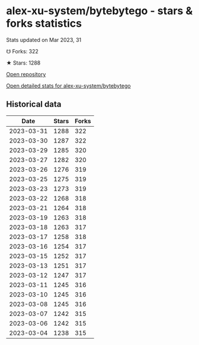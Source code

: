 # alex-xu-system/bytebytego - stars & forks statistics

Stats updated on Mar 2023, 31

☋ Forks: 322

★ Stars: 1288

[Open repository](https://github.com/alex-xu-system/bytebytego)

[Open detailed stats for alex-xu-system/bytebytego](https://reviewgithub.com/rep/alex-xu-system/bytebytego)

## Historical data
| Date | Stars | Forks |
|------|-------|-------|
| 2023-03-31 | 1288 | 322 | 
| 2023-03-30 | 1287 | 322 | 
| 2023-03-29 | 1285 | 320 | 
| 2023-03-27 | 1282 | 320 | 
| 2023-03-26 | 1276 | 319 | 
| 2023-03-25 | 1275 | 319 | 
| 2023-03-23 | 1273 | 319 | 
| 2023-03-22 | 1268 | 318 | 
| 2023-03-21 | 1264 | 318 | 
| 2023-03-19 | 1263 | 318 | 
| 2023-03-18 | 1263 | 317 | 
| 2023-03-17 | 1258 | 318 | 
| 2023-03-16 | 1254 | 317 | 
| 2023-03-15 | 1252 | 317 | 
| 2023-03-13 | 1251 | 317 | 
| 2023-03-12 | 1247 | 317 | 
| 2023-03-11 | 1245 | 316 | 
| 2023-03-10 | 1245 | 316 | 
| 2023-03-08 | 1245 | 316 | 
| 2023-03-07 | 1242 | 315 | 
| 2023-03-06 | 1242 | 315 | 
| 2023-03-04 | 1238 | 315 | 


